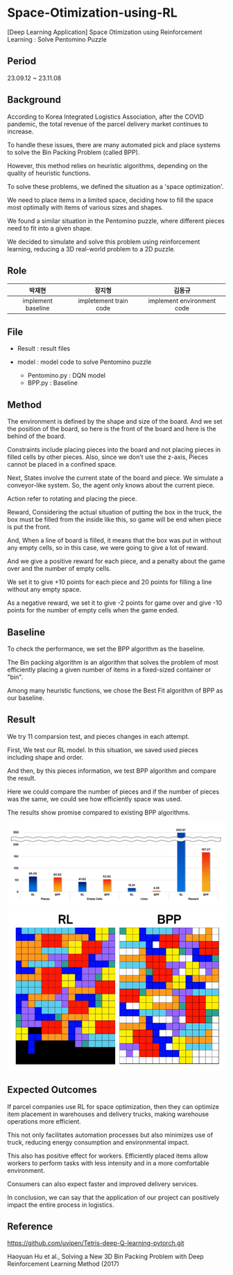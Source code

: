 # Space-Otimization-using-RL
[Deep Learning Application] Space Otimization using Reinforcement Learning : Solve Pentomino Puzzle


## Period
23.09.12 ~ 23.11.08

## Background
According to Korea Integrated Logistics Association, after the COVID pandemic, the total revenue of the parcel delivery market continues to increase.

To handle these issues, there are many automated pick and place systems to solve the Bin Packing Problem (called BPP).

However, this method relies on heuristic algorithms, depending on the quality of heuristic functions. 

To solve these problems, we defined the situation as a 'space optimization'.

We need to place items in a limited space, deciding how to fill the space most optimally with items of various sizes and shapes.

We found a similar situation in the Pentomino puzzle, where different pieces need to fit into a given shape. 

We decided to simulate and solve this problem using reinforcement learning, reducing a 3D real-world problem to a 2D puzzle.


## Role 
| 박재현 | 장지형| 김동규 |
|:---:|:---:|:---:|
| implement baseline | impletement train code | implement environment code |


## File

* Result : result files 
  
* model : model code to solve Pentomino puzzle
  - Pentomino.py : DQN model 
  -  BPP.py : Baseline  


## Method

The environment is defined by the shape and size of the board. And we set the position of the board, so here is the front of the board and here is the behind of the board. 

Constraints include placing pieces into the board and not placing pieces in filled cells by other pieces. Also, since we don't use the z-axis, Pieces cannot be placed in a confined space.

Next, States involve the current state of the board and piece. We simulate a conveyor-like system. So, the agent only knows about the current piece.

Action refer to rotating and placing the piece. 

Reward, Considering the actual situation of putting the box in the truck, the box must be filled from the inside like this, so game will be end when piece is put the front.

And, When a line of board is filled, it means that the box was put in without any empty cells, so in this case, we were going to give a lot of reward.

And we give a positive reward for each piece, and a penalty about the game over and the number of empty cells.

We set it to give +10 points for each piece and 20 points for filling a line without any empty space.

As a negative reward, we set it to give -2 points for game over and give -10 points for the number of empty cells when the game ended. 

## Baseline
To check the performance, we set the BPP algorithm as the baseline. 

The Bin packing algorithm is an algorithm that solves the problem  of most efficiently placing a given number of items in a fixed-sized container or "bin". 

Among many heuristic functions, we chose the Best Fit algorithm of BPP as our baseline.



## Result

We try 11 comparsion test, and pieces changes in each attempt.

First, We test our RL model. In this situation, we saved used pieces including shape and order. 

And then, by this pieces information, we test BPP algorithm and compare the result.

Here we could compare the number of pieces and if the number of pieces was the same, we could see how efficiently space was used. 

The results show promise compared to existing BPP algorithms.

<img src = "Result/result_with_baseline.png">
<img src = "Result/result_graphic.png">
  
## Expected Outcomes

If parcel companies use RL for space optimization, then they can optimize item placement in warehouses and delivery trucks, making warehouse operations more efficient. 

This not only facilitates automation processes but also minimizes use of truck, reducing energy consumption and environmental impact.

This also has positive effect for workers. Efficiently placed items allow workers to perform tasks with less intensity and in a more comfortable environment.

Consumers can also expect faster and improved delivery services.

In conclusion, we can say that the application of our project can positively impact the entire process in logistics.


## Reference

https://github.com/uvipen/Tetris-deep-Q-learning-pytorch.git

Haoyuan Hu et al., Solving a New 3D Bin Packing Problem with Deep Reinforcement Learning Method (2017)
